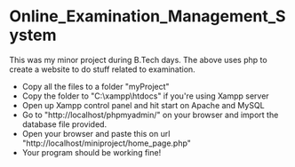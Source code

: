 # Online_Examination_Management_System
This was my minor project during B.Tech days. The above uses php to create a website to do stuff related to examination.

- Copy all the files to a folder "myProject"
- Copy the folder to "C:\xampp\htdocs" if you're using Xampp server
- Open up Xampp control panel and hit start on Apache and MySQL
- Go to "http://localhost/phpmyadmin/" on your browser and import the database file provided.
- Open your browser and paste this on url "http://localhost/miniproject/home_page.php"
- Your program should be working fine!
